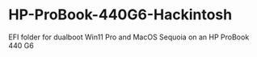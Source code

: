 # HP-ProBook-440G6-Hackintosh
 EFI folder for dualboot Win11 Pro and MacOS Sequoia on an HP ProBook 440 G6
